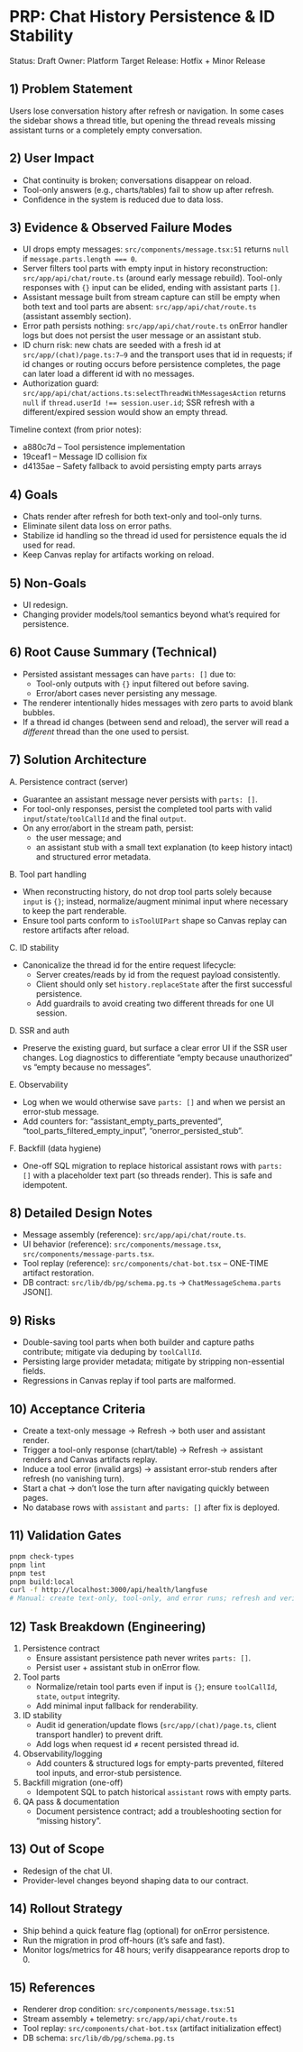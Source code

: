 # PRP: Chat History Persistence & ID Stability

Status: Draft
Owner: Platform
Target Release: Hotfix + Minor Release

## 1) Problem Statement
Users lose conversation history after refresh or navigation. In some cases the sidebar shows a thread title, but opening the thread reveals missing assistant turns or a completely empty conversation.

## 2) User Impact
- Chat continuity is broken; conversations disappear on reload.
- Tool-only answers (e.g., charts/tables) fail to show up after refresh.
- Confidence in the system is reduced due to data loss.

## 3) Evidence & Observed Failure Modes
- UI drops empty messages: `src/components/message.tsx:51` returns `null` if `message.parts.length === 0`.
- Server filters tool parts with empty input in history reconstruction: `src/app/api/chat/route.ts` (around early message rebuild). Tool-only responses with `{}` input can be elided, ending with assistant parts `[]`.
- Assistant message built from stream capture can still be empty when both text and tool parts are absent: `src/app/api/chat/route.ts` (assistant assembly section).
- Error path persists nothing: `src/app/api/chat/route.ts` onError handler logs but does not persist the user message or an assistant stub.
- ID churn risk: new chats are seeded with a fresh id at `src/app/(chat)/page.ts:7–9` and the transport uses that id in requests; if id changes or routing occurs before persistence completes, the page can later load a different id with no messages.
- Authorization guard: `src/app/api/chat/actions.ts:selectThreadWithMessagesAction` returns `null` if `thread.userId !== session.user.id`; SSR refresh with a different/expired session would show an empty thread.

Timeline context (from prior notes):
- a880c7d – Tool persistence implementation
- 19ceaf1 – Message ID collision fix
- d4135ae – Safety fallback to avoid persisting empty parts arrays

## 4) Goals
- Chats render after refresh for both text-only and tool-only turns.
- Eliminate silent data loss on error paths.
- Stabilize id handling so the thread id used for persistence equals the id used for read.
- Keep Canvas replay for artifacts working on reload.

## 5) Non-Goals
- UI redesign.
- Changing provider models/tool semantics beyond what’s required for persistence.

## 6) Root Cause Summary (Technical)
- Persisted assistant messages can have `parts: []` due to:
  - Tool-only outputs with `{}` input filtered out before saving.
  - Error/abort cases never persisting any message.
- The renderer intentionally hides messages with zero parts to avoid blank bubbles.
- If a thread id changes (between send and reload), the server will read a _different_ thread than the one used to persist.

## 7) Solution Architecture

A. Persistence contract (server)
- Guarantee an assistant message never persists with `parts: []`.
- For tool-only responses, persist the completed tool parts with valid `input`/`state`/`toolCallId` and the final `output`.
- On any error/abort in the stream path, persist:
  - the user message; and
  - an assistant stub with a small text explanation (to keep history intact) and structured error metadata.

B. Tool part handling
- When reconstructing history, do not drop tool parts solely because `input` is `{}`; instead, normalize/augment minimal input where necessary to keep the part renderable.
- Ensure tool parts conform to `isToolUIPart` shape so Canvas replay can restore artifacts after reload.

C. ID stability
- Canonicalize the thread id for the entire request lifecycle:
  - Server creates/reads by id from the request payload consistently.
  - Client should only set `history.replaceState` after the first successful persistence.
  - Add guardrails to avoid creating two different threads for one UI session.

D. SSR and auth
- Preserve the existing guard, but surface a clear error UI if the SSR user changes. Log diagnostics to differentiate “empty because unauthorized” vs “empty because no messages”.

E. Observability
- Log when we would otherwise save `parts: []` and when we persist an error-stub message.
- Add counters for: “assistant_empty_parts_prevented”, “tool_parts_filtered_empty_input”, “onerror_persisted_stub”.

F. Backfill (data hygiene)
- One-off SQL migration to replace historical assistant rows with `parts: []` with a placeholder text part (so threads render). This is safe and idempotent.

## 8) Detailed Design Notes
- Message assembly (reference): `src/app/api/chat/route.ts`.
- UI behavior (reference): `src/components/message.tsx`, `src/components/message-parts.tsx`.
- Tool replay (reference): `src/components/chat-bot.tsx` – ONE-TIME artifact restoration.
- DB contract: `src/lib/db/pg/schema.pg.ts` → `ChatMessageSchema.parts` JSON[].

## 9) Risks
- Double-saving tool parts when both builder and capture paths contribute; mitigate via deduping by `toolCallId`.
- Persisting large provider metadata; mitigate by stripping non-essential fields.
- Regressions in Canvas replay if tool parts are malformed.

## 10) Acceptance Criteria
- Create a text-only message → Refresh → both user and assistant render.
- Trigger a tool-only response (chart/table) → Refresh → assistant renders and Canvas artifacts replay.
- Induce a tool error (invalid args) → assistant error-stub renders after refresh (no vanishing turn).
- Start a chat → don’t lose the turn after navigating quickly between pages.
- No database rows with `assistant` and `parts: []` after fix is deployed.

## 11) Validation Gates
```bash
pnpm check-types
pnpm lint
pnpm test
pnpm build:local
curl -f http://localhost:3000/api/health/langfuse
# Manual: create text-only, tool-only, and error runs; refresh and verify history persists
```

## 12) Task Breakdown (Engineering)
1. Persistence contract
   - Ensure assistant persistence path never writes `parts: []`.
   - Persist user + assistant stub in onError flow.
2. Tool parts
   - Normalize/retain tool parts even if input is `{}`; ensure `toolCallId`, `state`, `output` integrity.
   - Add minimal input fallback for renderability.
3. ID stability
   - Audit id generation/update flows (`src/app/(chat)/page.ts`, client transport handler) to prevent drift.
   - Add logs when request id ≠ recent persisted thread id.
4. Observability/logging
   - Add counters & structured logs for empty-parts prevented, filtered tool inputs, and error-stub persistence.
5. Backfill migration (one-off)
   - Idempotent SQL to patch historical `assistant` rows with empty parts.
6. QA pass & documentation
   - Document persistence contract; add a troubleshooting section for “missing history”.

## 13) Out of Scope
- Redesign of the chat UI.
- Provider-level changes beyond shaping data to our contract.

## 14) Rollout Strategy
- Ship behind a quick feature flag (optional) for onError persistence.
- Run the migration in prod off-hours (it’s safe and fast).
- Monitor logs/metrics for 48 hours; verify disappearance reports drop to 0.

## 15) References
- Renderer drop condition: `src/components/message.tsx:51`
- Stream assembly + telemetry: `src/app/api/chat/route.ts`
- Tool replay: `src/components/chat-bot.tsx` (artifact initialization effect)
- DB schema: `src/lib/db/pg/schema.pg.ts`
